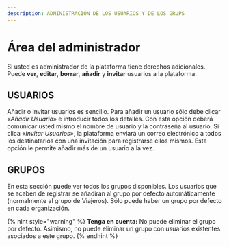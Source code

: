 ```yaml
---
description: ADMINISTRACIÓN DE LOS USUARIOS Y DE LOS GRUPS
---
```


# Área del administrador

Si usted es administrador de la plataforma tiene derechos adicionales. Puede **ver**, **editar**, **borrar**, **añadir** y **invitar** usuarios a la plataforma.

## USUARIOS

Añadir o invitar usuarios es sencillo. Para añadir un usuario sólo debe clicar «_Añadir Usuario_» e introducir todos los detalles. Con esta opción deberá comunicar usted mismo el nombre de usuario y la contraseña al usuario. Si clica «_Invitar Usuarios_», la plataforma enviará un correo electrónico a todos los destinatarios con una invitación para registrarse ellos mismos. Esta opción le permite añadir más de un usuario a la vez.

## **GRUPOS**

En esta sección puede ver todos los grupos disponibles. Los usuarios que se acaben de registrar se añadirán al grupo por defecto automáticamente \(normalmente al grupo de Viajeros\). Sólo puede haber un grupo por defecto en cada organización.

{% hint style="warning" %}
**Tenga en cuenta:** No puede eliminar el grupo por defecto. Asimismo, no puede eliminar un grupo con usuarios existentes asociados a este grupo.
{% endhint %}



